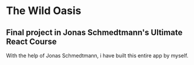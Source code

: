 # The Wild Oasis

## Final project in Jonas Schmedtmann's Ultimate React Course

With the help of Jonas Schmedtmann, i have built this entire app by myself.
